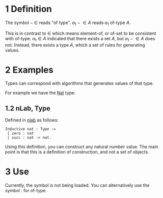 # 1 Definition

The symbol $-\!\!\!\in$ reads "of type".  $a_1\  -\!\!\!\in A$ reads $a_1$ of-type $A$.

This is in contrast to $\in$ which means element-of, or of-set to be consistent with of-type. $a_1 \in A$ indicated that there exists a set $A$, but $a_1\  -\!\!\!\in A$ does not. Instead, there exists a type $A$, which a set of rules for generating values.

# 2 Examples

Types can correspond with algorithms that generates values of that type.

For example we have the [Nat](000%20Nat.md) type:

## 1.2 nLab, Type

Defined in [nlab](https://github.com/ncatlab/nlab-content/blob/dff071804718922fdd4052148e33652b7760010c/pages/5/6/9/8/8965/content.md?plain=1#L158) as follows:

````
Inductive nat : Type :=
 | zero : nat
 | succ : nat -> nat.
````

Using this definition, you can construct any natural number value. The main point is that this is a definition of construction, and not a set of objects.

# 3 Use

Currently, the symbol is not being loaded. You can alternatively use the symbol $:$ for of-type.
